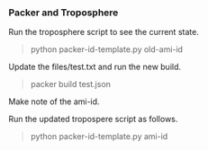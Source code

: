 ### Packer and Troposphere

Run the troposphere script to see the current state.

> python packer-id-template.py old-ami-id

Update the files/test.txt and run the new build.

> packer build test.json 

Make note of the ami-id.

Run the updated tropospere script as follows.

> python packer-id-template.py ami-id
